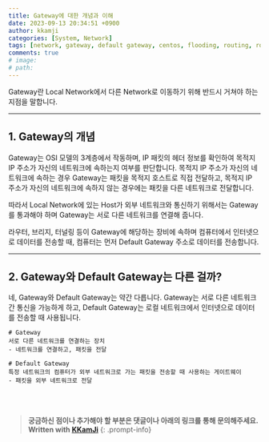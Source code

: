 ```yaml
---
title: Gateway에 대한 개념과 이해 
date: 2023-09-13 20:34:51 +0900
author: kkamji
categories: [System, Network]
tags: [network, gateway, default gateway, centos, flooding, routing, route]     # TAG names should always be lowercase
comments: true
# image:
# path:
---
```


Gateway란 Local Network에서 다른 Network로 이동하기 위해 반드시 거쳐야 하는 지점을 말합니다. 

---

## 1. Gateway의 개념
Gateway는 OSI 모델의 3계층에서 작동하며, IP 패킷의 헤더 정보를 확인하여 목적지 IP 주소가 자신의 네트워크에 속하는지 여부를 판단합니다. 목적지 IP 주소가 자신의 네트워크에 속하는 경우 Gateway는 패킷을 목적지 호스트로 직접 전달하고, 목적지 IP 주소가 자신의 네트워크에 속하지 않는 경우에는 패킷을 다른 네트워크로 전달합니다.
  
  
따라서 Local Network에 있는 Host가 외부 네트워크와 통신하기 위해서는 Gateway를 통과해야 하며 Gateway는 서로 다른 네트워크를 연결해 줍니다.
  
라우터, 브리지, 터널링 등이 Gateway에 해당하는 장비에 속하며 컴퓨터에서 인터넷으로 데이터를 전송할 때, 컴퓨터는 먼저 Default Gateway 주소로 데이터를 전송합니다.

---

## 2. Gateway와 Default Gateway는 다른 걸까?

네, Gateway와 Default Gateway는 약간 다릅니다. Gateway는 서로 다른 네트워크 간 통신을 가능하게 하고, Default Gateway는 로컬 네트워크에서 인터넷으로 데이터를 전송할 때 사용됩니다.

```
# Gateway
서로 다른 네트워크를 연결하는 장치
- 네트워크를 연결하고, 패킷을 전달

# Default Gateway
특정 네트워크의 컴퓨터가 외부 네트워크로 가는 패킷을 전송할 때 사용하는 게이트웨이
- 패킷을 외부 네트워크로 전달
```

<br><br>

> **궁금하신 점이나 추가해야 할 부분은 댓글이나 아래의 링크를 통해 문의해주세요.**  
> **Written with [KKamJi](https://www.linkedin.com/in/taejikim/)**
{: .prompt-info}
